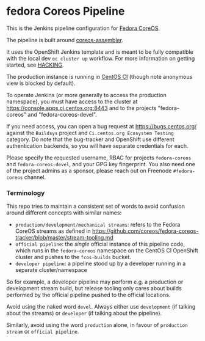 # fedora Coreos Pipeline

This is the Jenkins pipeline configuration for
[Fedora CoreOS](https://github.com/coreos/fedora-coreos-config).

The pipeline is built around
[coreos-assembler](https://github.com/coreos/coreos-assembler).

It uses the OpenShift Jenkins template and is meant to be
fully compatible with the local dev `oc cluster up`
workflow. For more information on getting started, see
[HACKING](HACKING.md).

The production instance is running in
[CentOS CI](https://jenkins-fedora-coreos.apps.ci.centos.org)
(though note anonymous view is blocked by default).

To operate Jenkins (or more generally to access the
production namespace), you must have access to the cluster
at https://console.apps.ci.centos.org:8443 and to the projects
"fedora-coreos" and "fedora-coreos-devel".

If you need access, you can open a bug request at
https://bugs.centos.org/ against the `Buildsys` project and
`Ci.centos.org Ecosystem Testing` category.
Do note that the bug-tracker and OpenShift use different
authentication backends, so you will have separate credentials
for each.

Please specify the requested username, RBAC for projects
`fedora-coreos` and `fedora-coreos-devel`, and your GPG key
fingerprint.
You also need one of the project admins as a sponsor, please
reach out on Freenode `#fedora-coreos` channel.

### Terminology

This repo tries to maintain a consistent set of words to
avoid confusion around different concepts with similar
names:

- `production/development/mechanical streams`: refers to the
  Fedora CoreOS streams as defined in
  https://github.com/coreos/fedora-coreos-tracker/blob/master/stream-tooling.md
- `official pipeline`: the *single* official instance of
  this pipeline code, which runs in the `fedora-coreos`
  namespace on the CentOS CI OpenShift cluster and pushes to
  the `fcos-builds` bucket.
- `developer pipeline`: a pipeline stood up by a developer
  running in a separate cluster/namespace

So for example, a developer pipeline may perform e.g. a
production or development stream build, but release tooling
only cares about builds performed by the official pipeline
pushed to the official locations.

Avoid using the naked word `devel`. Always either use
`development` (if talking about the streams) or `developer`
(if talking about the pipeline).

Similarly, avoid using the word `production` alone, in
favour of `production stream` or `official pipeline`.
